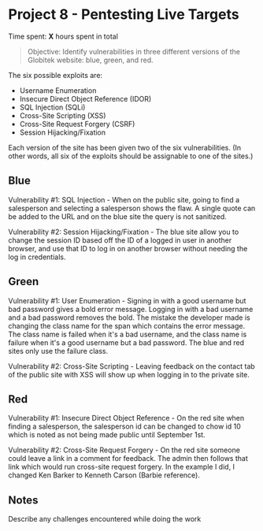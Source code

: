 # Project 8 - Pentesting Live Targets

Time spent: **X** hours spent in total

> Objective: Identify vulnerabilities in three different versions of the Globitek website: blue, green, and red.

The six possible exploits are:
* Username Enumeration
* Insecure Direct Object Reference (IDOR)
* SQL Injection (SQLi)
* Cross-Site Scripting (XSS)
* Cross-Site Request Forgery (CSRF)
* Session Hijacking/Fixation

Each version of the site has been given two of the six vulnerabilities. (In other words, all six of the exploits should be assignable to one of the sites.)

## Blue

Vulnerability #1: SQL Injection - When on the public site, going to find a salesperson and selecting a salesperson shows the flaw. A single quote can be added to the URL and on the blue site the query is not sanitized. 

Vulnerability #2: Session Hijacking/Fixation - The blue site allow you to change the session ID based off the ID of a logged in user in another browser, and use that ID to log in on another browser without needing the log in credentials.


## Green

Vulnerability #1: User Enumeration - Signing in with a good username but bad password gives a bold error message. Logging in with a bad username and a bad password removes the bold. The mistake the developer made is changing the class name for the span which contains the error message. The class name is failed when it's a bad username, and the class name is failure when it's a good username but a bad password. The blue and red sites only use the failure class.

Vulnerability #2: Cross-Site Scripting - Leaving feedback on the contact tab of the public site with XSS will show up when logging in to the private site. 


## Red

Vulnerability #1: Insecure Direct Object Reference - On the red site when finding a salesperson, the salesperson id can be changed to chow id 10 which is noted as not being made public until September 1st.

Vulnerability #2: Cross-Site Request Forgery - On the red site someone could leave a link in a comment for feedback. The admin then follows that link which would run cross-site request forgery. In the example I did, I changed Ken Barker to Kenneth Carson (Barbie reference). 


## Notes

Describe any challenges encountered while doing the work
